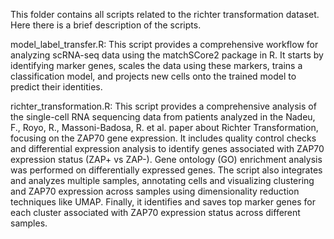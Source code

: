 This folder contains all scripts related to the richter transformation dataset. Here there is a brief description of the scripts.

model_label_transfer.R: This script provides a comprehensive workflow for analyzing scRNA-seq data using the matchSCore2 package in R. It starts by identifying marker genes, scales the data using these markers, trains a classification model, and projects new cells onto the trained model to predict their identities. 

richter_transformation.R: This script provides a comprehensive analysis of the single-cell RNA sequencing data from patients analyzed in the Nadeu, F., Royo, R., Massoni-Badosa, R. et al. paper about Richter Transformation, focusing on the ZAP70 gene expression. It includes quality control checks and differential expression analysis to identify genes associated with ZAP70 expression status (ZAP+ vs ZAP-). Gene ontology (GO) enrichment analysis was performed on differentially expressed genes. The script also integrates and analyzes multiple samples, annotating cells and visualizing clustering and ZAP70 expression across samples using dimensionality reduction techniques like UMAP. Finally, it identifies and saves top marker genes for each cluster associated with ZAP70 expression status across different samples.
